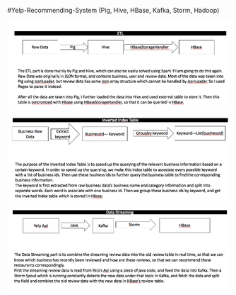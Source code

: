 #Yelp-Recommending-System (Pig, Hive, HBase, Kafka, Storm, Hadoop) 

![Alt Text](https://github.com/ppca/Yelp-Recommending-System/raw/master/pics/etl.png)
![Alt Text](https://github.com/ppca/Yelp-Recommending-System/raw/master/pics/index_table.png)
![Alt Text](https://github.com/ppca/Yelp-Recommending-System/raw/master/pics/streaming.png)
